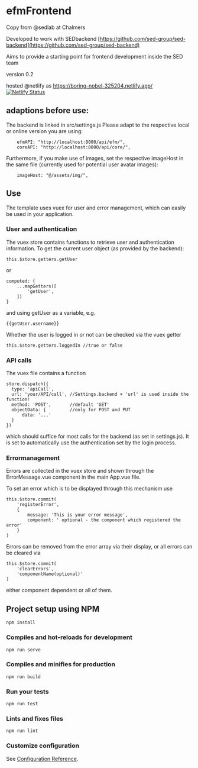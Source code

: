# efmFrontend
Copy from @sedlab at Chalmers

Developed to work with SEDbackend [https://github.com/sed-group/sed-backend](https://github.com/sed-group/sed-backend)

Aims to provide a starting point for frontend development inside the SED team

version 0.2

hosted @netlify as https://boring-nobel-325204.netlify.app/
[![Netlify Status](https://api.netlify.com/api/v1/badges/41db0763-eeba-4823-a063-baa0af3599e9/deploy-status)](https://app.netlify.com/sites/boring-nobel-325204/deploys)

## adaptions before use:
The backend is linked in src/settings.js
Please adapt to the respective local or online version you are using:
```
    efmAPI: "http://localhost:8000/api/efm/",
    coreAPI: "http://localhost:8000/api/core/",
```
Furthermore, if you make use of images, set the respective imageHost in the same file (currently used for potential user avatar images):
```
    imageHost: "@/assets/img/",
```

## Use
The template uses vuex for user and error management, which can easily be used in your application.

### User and authentication
The vuex store contains functions to retrieve user and authentication information.
To get the current user object (as provided by the backend):
```
this.$store.getters.getUser
```
or
```
computed: {
    ...mapGetters([
        'getUser',
    ])
}
```
and using getUser as a variable, e.g.
```
{{getUser.username}}
```

Whether the user is logged in or not can be checked via the vuex getter
```
this.$store.getters.loggedIn //true or false
```

### API calls
The vuex file contains a function 
```
store.dispatch({
  type: 'apiCall',      
  url: 'your/API/call', //Settings.backend + 'url' is used inside the function!
  method: 'POST',       //default 'GET'
  objectData: {         //only for POST and PUT
      data: '...'
  }               
})
```
which should suffice for most calls for the backend (as set in settings.js).
It is set to automatically use the authentication set by the login process.


### Errormanagement
Errors are collected in the vuex store and shown through the ErrorMessage.vue component in the main App.vue file.

To set an error which is to be displayed through this mechanism use
```
this.$store.commit(
    'registerError',
    {
        message: 'This is your error message',
        component: ' optional - the component which registered the error'
    }
)
```

Errors can be removed from the error array via their display, or all errors can be cleared via 
```
this.$store.commit(
    'clearErrors',
    'componentName(optional)'
)
```
either component dependent or all of them.

## Project setup using NPM
``` 
npm install
```

### Compiles and hot-reloads for development
```
npm run serve
```

### Compiles and minifies for production
```
npm run build
```

### Run your tests
```
npm run test
```

### Lints and fixes files
```
npm run lint
```

### Customize configuration
See [Configuration Reference](https://cli.vuejs.org/config/).

